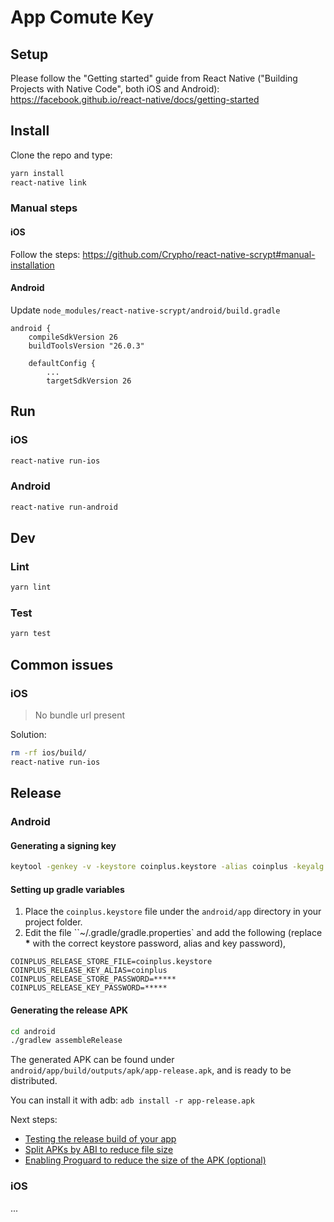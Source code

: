 # App Comute Key

## Setup

Please follow the "Getting started" guide from React Native ("Building Projects with Native Code", both iOS and Android): https://facebook.github.io/react-native/docs/getting-started

## Install

Clone the repo and type:

```sh
yarn install
react-native link
```

### Manual steps

#### iOS

Follow the steps: https://github.com/Crypho/react-native-scrypt#manual-installation

#### Android

Update `node_modules/react-native-scrypt/android/build.gradle`

```
android {
    compileSdkVersion 26
    buildToolsVersion "26.0.3"

    defaultConfig {
        ...
        targetSdkVersion 26
```

## Run

### iOS

```sh
react-native run-ios
```

### Android

```sh
react-native run-android
```

## Dev

### Lint

```sh
yarn lint
```

### Test

```sh
yarn test
```

## Common issues

### iOS

> No bundle url present

Solution:

```sh
rm -rf ios/build/
react-native run-ios
```

## Release

### Android

#### Generating a signing key

```sh
keytool -genkey -v -keystore coinplus.keystore -alias coinplus -keyalg RSA -keysize 2048 -validity 10000
```

#### Setting up gradle variables

1. Place the `coinplus.keystore` file under the `android/app` directory in your project folder.
2. Edit the file ``~/.gradle/gradle.properties` and add the following (replace **\*** with the correct keystore password, alias and key password),

```
COINPLUS_RELEASE_STORE_FILE=coinplus.keystore
COINPLUS_RELEASE_KEY_ALIAS=coinplus
COINPLUS_RELEASE_STORE_PASSWORD=*****
COINPLUS_RELEASE_KEY_PASSWORD=*****
```

#### Generating the release APK

```sh
cd android
./gradlew assembleRelease
```

The generated APK can be found under `android/app/build/outputs/apk/app-release.apk`, and is ready to be distributed.

You can install it with adb: `adb install -r app-release.apk`

Next steps:

- [Testing the release build of your app](https://facebook.github.io/react-native/docs/signed-apk-android#testing-the-release-build-of-your-app)
- [Split APKs by ABI to reduce file size](https://facebook.github.io/react-native/docs/signed-apk-android#split-apks-by-abi-to-reduce-file-size)
- [Enabling Proguard to reduce the size of the APK (optional)](https://facebook.github.io/react-native/docs/signed-apk-android#enabling-proguard-to-reduce-the-size-of-the-apk-optional)

### iOS

...
